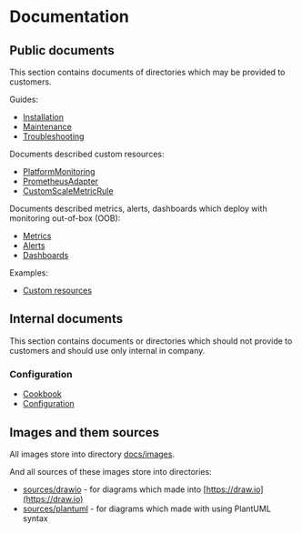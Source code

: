 # Documentation

## Public documents

This section contains documents of directories which may be provided to customers.

Guides:

* [Installation](installation.md)
* [Maintenance](maintenance.md)
* [Troubleshooting](troubleshooting.md)

Documents described custom resources:

* [PlatformMonitoring](api/platform-monitoring.md)
* [PrometheusAdapter](api/prometheus-adapter.md)
* [CustomScaleMetricRule](api/custom-scale-metric-rule.md)

Documents described metrics, alerts, dashboards which deploy with monitoring out-of-box (OOB):

* [Metrics](defaults/metrics.md )
* [Alerts](defaults/alerts.md)
* [Dashboards](defaults/dashboards/)

Examples:

* [Custom resources](examples/custom-resources)

## Internal documents

This section contains documents or directories which should not provide to customers and should use only internal in
company.

### Configuration

* [Cookbook](cookbook/)
* [Configuration](monitoring-configuration/)

## Images and them sources

All images store into directory [docs/images](images).

And all sources of these images store into directories:

* [sources/drawio](sources/drawio) - for diagrams which made into [https://draw.io](https://draw.io)
* [sources/plantuml](sources/plantuml) - for diagrams which made with using PlantUML syntax
